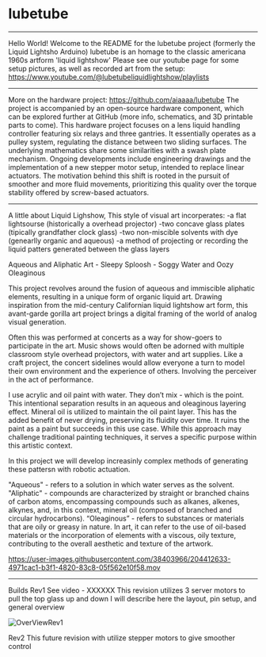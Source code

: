 # lubetube
___________________________________________
Hello World! Welcome to the README for the lubetube project (formerly the Liquid Lightsho Arduino)
lubetube is an homage to the classic americana 1960s artform 'liquid lightshow'
Please see our youtube page for some setup pictures, as well as recorded art from the setup:
https://www.youtube.com/@lubetubeliquidlightshow/playlists

___________________________________________
More on the hardware project:
https://github.com/aiaaaa/lubetube
The project is accompanied by an open-source hardware component, which can be explored further at GitHub (more info, schematics, and 3D printable parts to come). This hardware project focuses on a lens liquid handling controller featuring six relays and three gantries. It essentially operates as a pulley system, regulating the distance between two sliding surfaces. The underlying mathematics share some similarities with a swash plate mechanism. Ongoing developments include engineering drawings and the implementation of a new stepper motor setup, intended to replace linear actuators. The motivation behind this shift is rooted in the pursuit of smoother and more fluid movements, prioritizing this quality over the torque stability offered by screw-based actuators.


___________________________________________
A little about Liquid Lighshow,
This style of visual art incorperates:
-a flat lightsourse (historically a overhead projector)
-two concave glass plates (tipically grandfather clock glass)
-two non-miscible solvents with dye (genearlly organic and aqueous)
-a method of projecting or recording the liquid patters generated between the glass layers


Aqueous and Aliphatic Art - Sleepy Sploosh - Soggy Water and Oozy Oleaginous 

This project revolves around the fusion of aqueous and immiscible aliphatic elements, resulting in a unique form of organic liquid art. Drawing inspiration from the mid-century Californian liquid lightshow art form, this avant-garde gorilla art project brings a digital framing of the world of analog visual generation.

Often this was performed at concerts as a way for show-goers to participate in the art. Music shows would often be adorned with multiple classroom style overhead projectors, with water and art supplies. Like a craft project, the concert sidelines would allow everyone a turn to model their own environment and the experience of others. Involving the perceiver in the act of performance.

I use acrylic and oil paint with water. They don’t mix - which is the point. This intentional separation results in an aqueous and oleaginous layering effect.  Mineral oil is utilized to maintain the oil paint layer. This has the added benefit of never drying, preserving its fluidity over time. It ruins the paint as a paint but succeeds in this use case. While this approach may challenge traditional painting techniques, it serves a specific purpose within this artistic context.

In this project we will develop increasinly complex methods of generating these pattersn with robotic actuation.

"Aqueous" - refers to a solution in which water serves as the solvent.
"Aliphatic" - compounds are characterized by straight or branched chains of carbon atoms, encompassing compounds such as alkanes, alkenes, alkynes, and, in this context, mineral oil (composed of branched and circular hydrocarbons).
“Oleaginous” - refers to substances or materials that are oily or greasy in nature. In art, it can refer to the use of oil-based materials or the incorporation of elements with a viscous, oily texture, contributing to the overall aesthetic and texture of the artwork.

https://user-images.githubusercontent.com/38403966/204412633-4971cac1-b3f1-4820-83c8-05f562e10f58.mov

___________________________________________
Builds
Rev1
See video - XXXXXX
This revision utilizes 3 server motors to pull the top glass up and down
I will describe here the layout, pin setup, and general overview

![OverViewRev1](https://user-images.githubusercontent.com/38403966/204412970-02223ea1-54f3-4933-b9f7-65615b919093.jpg)

Rev2
This future revision with utilize stepper motors to give smoother control
